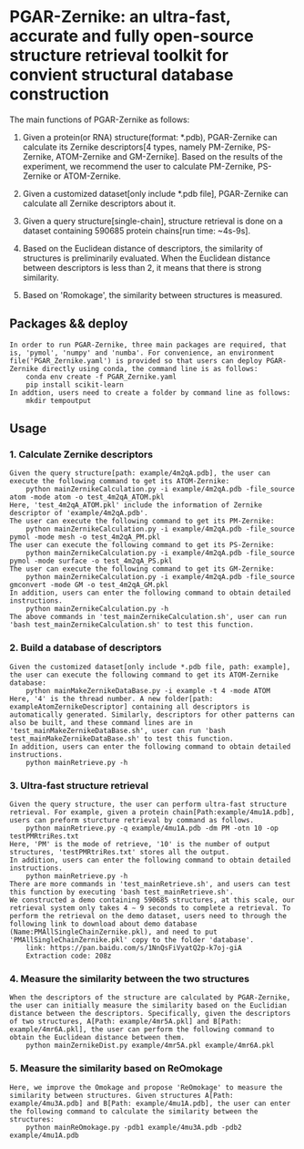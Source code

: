 # PGAR-Zernike: an  ultra-fast, accurate and fully open-source structure retrieval toolkit for convient structural database construction

The main functions of PGAR-Zernike as follows:

1. Given a protein(or RNA) structure(format: *.pdb), PGAR-Zernike can calculate its Zernike descriptors[4 types, namely PM-Zernike, PS-Zernike, ATOM-Zernike and GM-Zernike]. Based on the results of the experiment, we recommend the user to calculate PM-Zernike, PS-Zernike or ATOM-Zernike.

2. Given a customized dataset[only include *.pdb file], PGAR-Zernike can calculate all Zernike descriptors about it.

3. Given a query structure[single-chain], structure retrieval is done on a dataset containing 590685 protein chains[run time: ~4s-9s].

4. Based on the Euclidean distance of descriptors, the similarity of structures is preliminarily evaluated. When the Euclidean distance between descriptors is less than 2, it means that there is strong similarity.

5. Based on 'Romokage', the similarity between structures is measured.

## Packages && deploy
    In order to run PGAR-Zernike, three main packages are required, that is, 'pymol', 'numpy' and 'numba'. For convenience, an environment file('PGAR_Zernike.yaml') is provided so that users can deploy PGAR-Zernike directly using conda, the command line is as follows:
        conda env create -f PGAR_Zernike.yaml
        pip install scikit-learn
    In addtion, users need to create a folder by command line as follows:
        mkdir tempoutput

## Usage
### 1. Calculate Zernike descriptors
    Given the query structure[path: example/4m2qA.pdb], the user can execute the following command to get its ATOM-Zernike:
        python mainZernikeCalculation.py -i example/4m2qA.pdb -file_source atom -mode atom -o test_4m2qA_ATOM.pkl
    Here, 'test_4m2qA_ATOM.pkl' include the information of Zernike descriptor of 'example/4m2qA.pdb'. 
    The user can execute the following command to get its PM-Zernike:
        python mainZernikeCalculation.py -i example/4m2qA.pdb -file_source pymol -mode mesh -o test_4m2qA_PM.pkl
    The user can execute the following command to get its PS-Zernike:
        python mainZernikeCalculation.py -i example/4m2qA.pdb -file_source pymol -mode surface -o test_4m2qA_PS.pkl
    The user can execute the following command to get its GM-Zernike:
        python mainZernikeCalculation.py -i example/4m2qA.pdb -file_source gmconvert -mode GM -o test_4m2qA_GM.pkl
    In addition, users can enter the following command to obtain detailed instructions.
        python mainZernikeCalculation.py -h
    The above commands in 'test_mainZernikeCalculation.sh', user can run 'bash test_mainZernikeCalculation.sh' to test this function.
### 2. Build a database of descriptors
    Given the customized dataset[only include *.pdb file, path: example], the user can execute the following command to get its ATOM-Zernike database:
        python mainMakeZernikeDataBase.py -i example -t 4 -mode ATOM
    Here, '4' is the thread number. A new folder[path: exampleAtomZernikeDescriptor] containing all descriptors is automatically generated. Similarly, descriptors for other patterns can also be built, and these command lines are in 'test_mainMakeZernikeDataBase.sh', user can run 'bash test_mainMakeZernikeDataBase.sh' to test this function.
    In addition, users can enter the following command to obtain detailed instructions.
        python mainRetrieve.py -h

### 3. Ultra-fast structure retrieval
    Given the query structure, the user can perform ultra-fast structure retrieval. For example, given a protein chain[Path:example/4mu1A.pdb], users can preform sturcture retrieval by command as follows.
        python mainRetrieve.py -q example/4mu1A.pdb -dm PM -otn 10 -op testPMRtriRes.txt
    Here, 'PM' is the mode of retrieve, '10' is the number of output structures, 'testPMRtriRes.txt' stores all the output.
    In addition, users can enter the following command to obtain detailed instructions.
        python mainRetrieve.py -h
    There are more commands in 'test_mainRetrieve.sh', and users can test this function by executing 'bash test_mainRetrieve.sh'.
    We constructed a demo containing 590685 structures, at this scale, our retrieval system only takes 4 ∼ 9 seconds to complete a retrieval. To perform the retrieval on the demo dataset, users need to through the following link to download about demo database (Name:PMAllSingleChainZernike.pkl), and need to put     'PMAllSingleChainZernike.pkl' copy to the folder 'database'.
        link: https://pan.baidu.com/s/1NnQsFiVyatQ2p-k7oj-giA 
        Extraction code: 208z

### 4. Measure the similarity between the two structures
    When the descriptors of the structure are calculated by PGAR-Zernike, the user can initially measure the similarity based on the Euclidian distance between the descriptors. Specifically, given the descriptors of two structures, A[Path: example/4mr5A.pkl] and B[Path: example/4mr6A.pkl], the user can perform the following command to obtain the Euclidean distance between them.
        python mainZernikeDist.py example/4mr5A.pkl example/4mr6A.pkl
### 5. Measure the similarity based on ReOmokage
    Here, we improve the Omokage and propose 'ReOmokage' to measure the similarity between structures. Given structures A[Path: example/4mu3A.pdb] and B[Path: example/4mu1A.pdb], the user can enter the following command to calculate the similarity between the structures:
        python mainReOmokage.py -pdb1 example/4mu3A.pdb -pdb2 example/4mu1A.pdb

    

        





